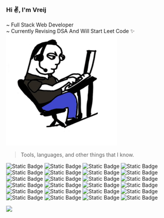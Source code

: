 

### Hi :v:, I'm Vreij </br>
~ Full Stack Web Developer </br>
~ Currently Revising DSA And Will Start Leet Code :sparkles: </br>
<img src="https://github.com/Vreij-Lal/Vreij-Lal/blob/main/Vreij.gif" title="Vreij Lal"  width="300px" height="300px"/>

> Tools, languages, and other things that I know.

![Static Badge](https://img.shields.io/badge/HTML-white?logo=html5&logoSize=auto)
![Static Badge](https://img.shields.io/badge/CSS-white?logo=css3&logoColor=2965F1&logoSize=auto)
![Static Badge](https://img.shields.io/badge/Javascript-white?logo=javascript&logoSize=auto)
![Static Badge](https://img.shields.io/badge/React-white?logo=react&logoColor=%2361DAFB&logoSize=auto&labelColor=white)
![Static Badge](https://img.shields.io/badge/Bootstrap-white?logo=Bootstrap&logoColor=%237952B3&logoSize=auto&labelColor=white)
![Static Badge](https://img.shields.io/badge/Sass-white?logo=Sass&logoColor=%23CC6699&logoSize=auto&labelColor=white)
![Static Badge](https://img.shields.io/badge/NodeJs-white?logo=node.js&logoColor=%235FA04E&logoSize=auto&labelColor=white)
![Static Badge](https://img.shields.io/badge/ExpressJs-white?logo=express&logoColor=%23000000&labelColor=white)
![Static Badge](https://img.shields.io/badge/MongoDb-white?logo=mongodb&logoColor=%2347A248&labelColor=white)
![Static Badge](https://img.shields.io/badge/mongoose-white?logo=mongoose&logoColor=%23880000&logoSize=auto&labelColor=white)
![Static Badge](https://img.shields.io/badge/Firebase-white?logo=firebase&logoColor=%23DD2C00&labelColor=white)
![Static Badge](https://img.shields.io/badge/Socket%20IO-white?logo=socket.io&logoColor=%23010101&labelColor=white)
![Static Badge](https://img.shields.io/badge/C-white?logo=c&logoColor=%23010101&logoSize=auto&labelColor=white)
![Static Badge](https://img.shields.io/badge/C%23-white?logo=c%23&logoColor=%23512BD4&logoSize=auto&labelColor=white)
![Static Badge](https://img.shields.io/badge/Microsoft%20SQL%20Server-white?logo=microsoftsqlserver&logoColor=%23CC2927&logoSize=auto&labelColor=white)
![Static Badge](https://img.shields.io/badge/Python-white?logo=python&logoColor=%233776AB&logoSize=auto&labelColor=white)
![Static Badge](https://img.shields.io/badge/Jquery-white?logo=jquery&logoColor=%230769AD&logoSize=auto&labelColor=white)
![Static Badge](https://img.shields.io/badge/Scratch-white?logo=scratch&logoColor=%23FFAB19&logoSize=auto&labelColor=white)
![Static Badge](https://img.shields.io/badge/Asp.Net%20Core-white?logo=.Net&logoColor=%23512BD4&logoSize=auto&labelColor=white)
![Static Badge](https://img.shields.io/badge/Asp.Net%20MVC-white?logo=.Net&logoColor=%23512BD4&logoSize=auto&labelColor=white)
![Static Badge](https://img.shields.io/badge/Asp.Net%20Core%20Web%20APIs-white?logo=.Net&logoColor=%23512BD4&logoSize=auto&labelColor=white)
![Static Badge](https://img.shields.io/badge/Windows%20Forms-white?logo=windows11&logoColor=%234D4D4D&logoSize=auto&labelColor=white)
![Static Badge](https://img.shields.io/badge/Git-white?logo=git&logoColor=%23F05032&logoSize=auto&labelColor=white)
![Static Badge](https://img.shields.io/badge/PostgreSQL-white?logo=postgresql&logoColor=%234169E1&logoSize=auto&labelColor=white)


![](https://komarev.com/ghpvc/?username=Vreij-Lal&abbreviated=true)
